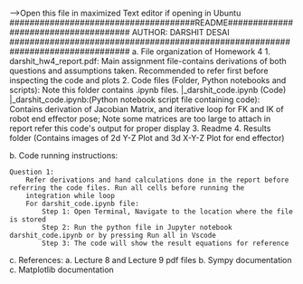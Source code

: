 -->Open this file in maximized Text editor if opening in Ubuntu
#####################################README#####################################
AUTHOR: DARSHIT DESAI
################################################################################
a. File organization of Homework 4
	1. darshit_hw4_report.pdf: Main assignment file-contains derivations of both questions and assumptions taken. Recommended to refer 
	   first before inspecting the code and plots
	2. Code files (Folder, Python notebooks and scripts): Note this folder contains .ipynb files.
		|_darshit_code.ipynb (Code)
			|_darshit_code.ipynb:(Python notebook script file containing code): Contains derivation of Jacobian Matrix, and 
			iterative loop for FK and IK of robot end effector pose; 
			Note some matrices are too large to attach in report refer this code's output for proper display
	3. Readme
	4. Results folder (Contains images of 2d Y-Z Plot and 3d X-Y-Z Plot for end effector)
	
b. Code running instructions:

	Question 1:
		Refer derivations and hand calculations done in the report before referring the code files. Run all cells before running the 
		integration while loop
		For darshit_code.ipynb file:
			Step 1: Open Terminal, Navigate to the location where the file is stored
			Step 2: Run the python file in Jupyter notebook darshit_code.ipynb or by pressing Run all in Vscode
			Step 3: The code will show the result equations for reference
c. References:
	a. Lecture 8 and Lecture 9 pdf files
	b. Sympy documentation
	c. Matplotlib documentation
	
